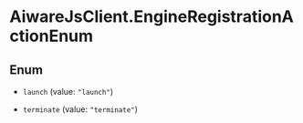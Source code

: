 # AiwareJsClient.EngineRegistrationActionEnum

## Enum


* `launch` (value: `"launch"`)

* `terminate` (value: `"terminate"`)


